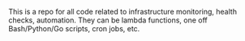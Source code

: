 This is a repo for all code related to infrastructure monitoring, health checks, automation. They can be lambda functions, one off Bash/Python/Go scripts, cron jobs, etc.
